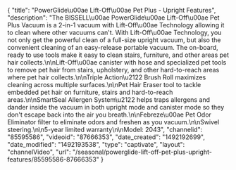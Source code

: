 {
    "title": "PowerGlide\u00ae Lift-Off\u00ae Pet Plus - Upright Features",
    "description": "The BISSELL\u00ae PowerGlide\u00ae Lift-Off\u00ae Pet Plus Vacuum is a 2-in-1 vacuum with Lift-Off\u00ae Technology allowing it to clean where other vacuums can't. With Lift-Off\u00ae Technology, you not only get the powerful clean of a full-size upright vacuum, but also the convenient cleaning of an easy-release portable vacuum. The on-board, ready to use tools make it easy to clean stairs, furniture, and other areas pet hair collects.\n\nLift-Off\u00ae canister with hose and specialized pet tools to remove pet hair from stairs, upholstery, and other hard-to-reach areas where pet hair collects.\n\nTriple Action\u2122 Brush Roll maximizes cleaning across multiple surfaces.\n\nPet Hair Eraser tool to tackle embedded pet hair on furniture, stairs and hard-to-reach areas.\n\nSmartSeal Allergen System\u2122 helps traps allergens and dander inside the vacuum in both upright mode and canister mode so they don't escape back into the air you breath.\n\nFebreze\u00ae Pet Odor Eliminator filter to eliminate odors and freshen as you vacuum.\n\nSwivel steering.\n\n5-year limited warranty\n\nModel: 2043",
    "channelid": "85595586",
    "videoid": "87666353",
    "date_created": "1492192699",
    "date_modified": "1492193538",
    "type": "captivate",
    "layout": "channelVideo",
    "url": "\/seasonal\/powerglide-lift-off-pet-plus-upright-features\/85595586-87666353"
}